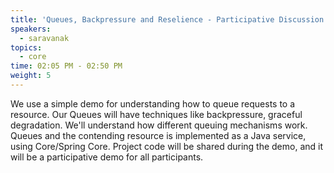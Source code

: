 ```yaml
---
title: 'Queues, Backpressure and Reselience - Participative Discussion'
speakers:
  - saravanak
topics:
  - core
time: 02:05 PM - 02:50 PM
weight: 5
---
```


We use a simple demo for understanding how to queue requests to a resource. Our Queues will have techniques like backpressure, graceful degradation. 
We'll understand how different queuing mechanisms work. Queues and the contending resource is implemented as a Java service, using Core/Spring Core. 
Project code will be shared during the demo, and it will be a participative demo for all participants. 
